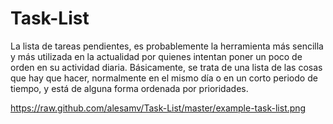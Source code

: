 # Task-List

La lista de tareas pendientes, es probablemente la herramienta más sencilla y más utilizada en la actualidad por quienes intentan poner un poco de orden en su actividad diaria. Básicamente, se trata de una lista de las cosas que hay que hacer, normalmente en el mismo día o en un corto periodo de tiempo, y está de alguna forma ordenada por prioridades.

https://raw.github.com/alesamv/Task-List/master/example-task-list.png
